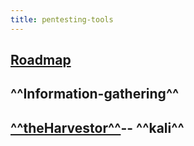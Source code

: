 ```yaml
---
title: pentesting-tools
---
```


## [Roadmap](https://github.com/sundowndev/hacker-roadmap#rocket-web-hacking)
## **^^Information-gathering^^**
## [**^^theHarvestor^^**](https://github.com/laramies/theHarvester)-- **^^kali^^**
##
##
##
##
